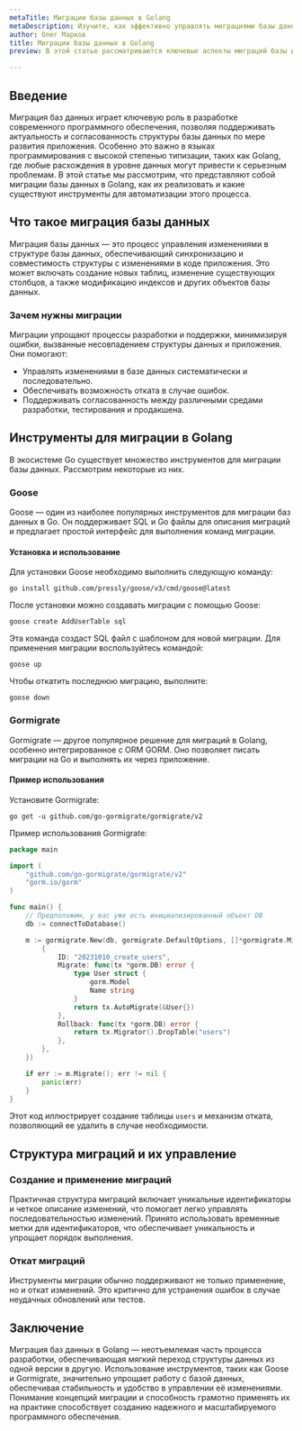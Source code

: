 ```yaml
---
metaTitle: Миграции базы данных в Golang
metaDescription: Изучите, как эффективно управлять миграциями базы данных в Go. Рассматриваются популярные инструменты, преимущества миграций и примеры кода. 
author: Олег Марков
title: Миграции базы данных в Golang
preview: В этой статье рассматриваются ключевые аспекты миграций базы данных в Go, популярные инструменты и примеры кода для успешной реализации.

---
```


## Введение

Миграция баз данных играет ключевую роль в разработке современного программного обеспечения, позволяя поддерживать актуальность и согласованность структуры базы данных по мере развития приложения. Особенно это важно в языках программирования с высокой степенью типизации, таких как Golang, где любые расхождения в уровне данных могут привести к серьезным проблемам. В этой статье мы рассмотрим, что представляют собой миграции базы данных в Golang, как их реализовать и какие существуют инструменты для автоматизации этого процесса.

## Что такое миграция базы данных

Миграция базы данных — это процесс управления изменениями в структуре базы данных, обеспечивающий синхронизацию и совместимость структуры с изменениями в коде приложения. Это может включать создание новых таблиц, изменение существующих столбцов, а также модификацию индексов и других объектов базы данных.

### Зачем нужны миграции

Миграции упрощают процессы разработки и поддержки, минимизируя ошибки, вызванные несовпадением структуры данных и приложения. Они помогают:

- Управлять изменениями в базе данных систематически и последовательно.
- Обеспечивать возможность отката в случае ошибок.
- Поддерживать согласованность между различными средами разработки, тестирования и продакшена.

## Инструменты для миграции в Golang

В экосистеме Go существует множество инструментов для миграции базы данных. Рассмотрим некоторые из них.

### Goose

Goose — один из наиболее популярных инструментов для миграции баз данных в Go. Он поддерживает SQL и Go файлы для описания миграций и предлагает простой интерфейс для выполнения команд миграции.

#### Установка и использование

Для установки Goose необходимо выполнить следующую команду:

```shell
go install github.com/pressly/goose/v3/cmd/goose@latest
```

После установки можно создавать миграции с помощью Goose:

```shell
goose create AddUserTable sql
```

Эта команда создаст SQL файл с шаблоном для новой миграции. Для применения миграции воспользуйтесь командой:

```shell
goose up
```

Чтобы откатить последнюю миграцию, выполните:

```shell
goose down
```

### Gormigrate

Gormigrate — другое популярное решение для миграций в Golang, особенно интегрированное с ORM GORM. Оно позволяет писать миграции на Go и выполнять их через приложение.

#### Пример использования

Установите Gormigrate:

```shell
go get -u github.com/go-gormigrate/gormigrate/v2
```

Пример использования Gormigrate:

```go
package main

import (
    "github.com/go-gormigrate/gormigrate/v2"
    "gorm.io/gorm"
)

func main() {
    // Предположим, у вас уже есть инициализированный объект DB
    db := connectToDatabase()

    m := gormigrate.New(db, gormigrate.DefaultOptions, []*gormigrate.Migration{
        {
            ID: "20231010_create_users",
            Migrate: func(tx *gorm.DB) error {
                type User struct {
                    gorm.Model
                    Name string
                }
                return tx.AutoMigrate(&User{})
            },
            Rollback: func(tx *gorm.DB) error {
                return tx.Migrator().DropTable("users")
            },
        },
    })

    if err := m.Migrate(); err != nil {
        panic(err)
    }
}
```

Этот код иллюстрирует создание таблицы `users` и механизм отката, позволяющий ее удалить в случае необходимости.

## Структура миграций и их управление

### Создание и применение миграций

Практичная структура миграций включает уникальные идентификаторы и четкое описание изменений, что помогает легко управлять последовательностью изменений. Принято использовать временные метки для идентификаторов, что обеспечивает уникальность и упрощает порядок выполнения.

### Откат миграций

Инструменты миграции обычно поддерживают не только применение, но и откат изменений. Это критично для устранения ошибок в случае неудачных обновлений или тестов.

## Заключение

Миграция баз данных в Golang — неотъемлемая часть процесса разработки, обеспечивающая мягкий переход структуры данных из одной версии в другую. Использование инструментов, таких как Goose и Gormigrate, значительно упрощает работу с базой данных, обеспечивая стабильность и удобство в управлении её изменениями. Понимание концепций миграции и способность грамотно применять их на практике способствует созданию надежного и масштабируемого программного обеспечения.